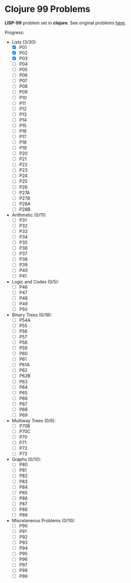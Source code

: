 # Clojure 99 Problems

**LISP-99** problem set in **clojure**.
See original problems [here](http://www.ic.unicamp.br/~meidanis/courses/mc336/2006s2/funcional/L-99_Ninety-Nine_Lisp_Problems.html).

Progress:
- Lists (3/30):
  - [x] P01
  - [x] P02
  - [x] P03
  - [ ] P04
  - [ ] P05
  - [ ] P06
  - [ ] P07
  - [ ] P08
  - [ ] P09
  - [ ] P10
  - [ ] P11
  - [ ] P12
  - [ ] P13
  - [ ] P14
  - [ ] P15
  - [ ] P16
  - [ ] P17
  - [ ] P18
  - [ ] P19
  - [ ] P20
  - [ ] P21
  - [ ] P22
  - [ ] P23
  - [ ] P24
  - [ ] P25
  - [ ] P26
  - [ ] P27A
  - [ ] P27B
  - [ ] P28A
  - [ ] P28B

- Arithmetic (0/11):
  - [ ] P31
  - [ ] P32
  - [ ] P33
  - [ ] P34
  - [ ] P35
  - [ ] P36
  - [ ] P37
  - [ ] P38
  - [ ] P39
  - [ ] P40
  - [ ] P41

- Logic and Codes (0/5):
  - [ ] P46
  - [ ] P47
  - [ ] P48
  - [ ] P49
  - [ ] P50

- Binary Trees (0/18):
  - [ ] P54A
  - [ ] P55
  - [ ] P56
  - [ ] P57
  - [ ] P58
  - [ ] P59
  - [ ] P60
  - [ ] P61
  - [ ] P61A
  - [ ] P62
  - [ ] P62B
  - [ ] P63
  - [ ] P64
  - [ ] P65
  - [ ] P66
  - [ ] P67
  - [ ] P68
  - [ ] P69

- Multiway Trees (0/6):
  - [ ] P70B
  - [ ] P70C
  - [ ] P70
  - [ ] P71
  - [ ] P72
  - [ ] P73

- Graphs (0/10):
  - [ ] P80
  - [ ] P81
  - [ ] P82
  - [ ] P83
  - [ ] P84
  - [ ] P85
  - [ ] P86
  - [ ] P87
  - [ ] P88
  - [ ] P89

- Miscelaneous Problems (0/10):
  - [ ] P90
  - [ ] P91
  - [ ] P92
  - [ ] P93
  - [ ] P94
  - [ ] P95
  - [ ] P96
  - [ ] P97
  - [ ] P98
  - [ ] P99
